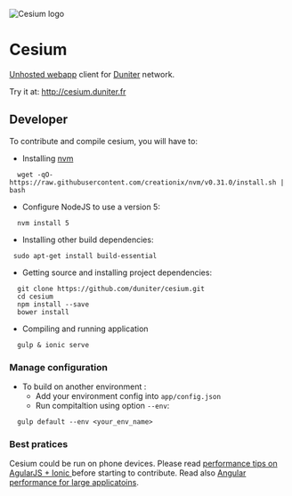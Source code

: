![Cesium logo](https://raw.github.com/duniter/cesium/master/cs-logo.large.blue.sand-dune-250×250.png)

# Cesium

[Unhosted webapp](https://unhosted.org) client for [Duniter](https://duniter.org) network.

Try it at: http://cesium.duniter.fr

## Developer

To contribute and compile cesium, you will have to: 
 
  - Installing [nvm](https://github.com/creationix/nvm)
```
  wget -qO- https://raw.githubusercontent.com/creationix/nvm/v0.31.0/install.sh | bash
```

  - Configure NodeJS to use a version 5:
```
  nvm install 5 
```
      
  - Installing other build dependencies:
```
 sudo apt-get install build-essential
```
   
  - Getting source and installing project dependencies:    
```
  git clone https://github.com/duniter/cesium.git
  cd cesium
  npm install --save
  bower install
```

  - Compiling and running application   
```
  gulp & ionic serve
```

### Manage configuration

 - To build on another environment :
   - Add your environment config into `app/config.json`
   - Run compitaltion using option `--env`:
```
  gulp default --env <your_env_name> 
```

### Best pratices

 Cesium could be run on phone devices. Please read [performance tips on AgularJS + Ionic ](http://julienrenaux.fr/2015/08/24/ultimate-angularjs-and-ionic-performance-cheat-sheet/)
 before starting to contribute.
 Read also [Angular performance for large applicatoins](https://www.airpair.com/angularjs/posts/angularjs-performance-large-applications). 
